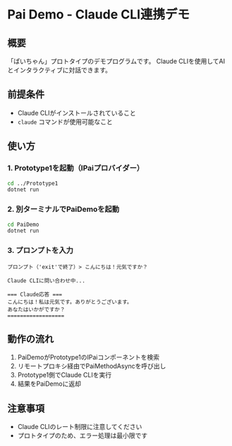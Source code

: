 # Pai Demo - Claude CLI連携デモ

## 概要
「ぱいちゃん」プロトタイプのデモプログラムです。
Claude CLIを使用してAIとインタラクティブに対話できます。

## 前提条件
- Claude CLIがインストールされていること
- `claude` コマンドが使用可能なこと

## 使い方

### 1. Prototype1を起動（IPaiプロバイダー）
```bash
cd ../Prototype1
dotnet run
```

### 2. 別ターミナルでPaiDemoを起動
```bash
cd PaiDemo
dotnet run
```

### 3. プロンプトを入力
```
プロンプト（'exit'で終了）> こんにちは！元気ですか？

Claude CLIに問い合わせ中...

=== Claude応答 ===
こんにちは！私は元気です。ありがとうございます。
あなたはいかがですか？
==================
```

## 動作の流れ
1. PaiDemoがPrototype1のIPaiコンポーネントを検索
2. リモートプロキシ経由でPaiMethodAsyncを呼び出し
3. Prototype1側でClaude CLIを実行
4. 結果をPaiDemoに返却

## 注意事項
- Claude CLIのレート制限に注意してください
- プロトタイプのため、エラー処理は最小限です
